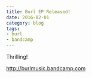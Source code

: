 ```yaml
---
title: Burl EP Released!
date: 2016-02-01
category: blog
tags: 
- burl
- bandcamp
---
```


Thrilling!

http://burlmusic.bandcamp.com